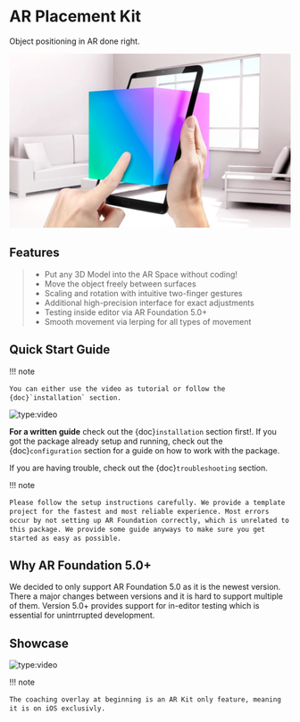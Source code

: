 # AR Placement Kit

Object positioning in AR done right.

![Alt text](images/arplacementthumbnail.jpeg "Optional title")

## Features

> - Put any 3D Model into the AR Space without coding!
> - Move the object freely between surfaces
> - Scaling and rotation with intuitive two-finger gestures
> - Additional high-precision interface for exact adjustments
> - Testing inside editor via AR Foundation 5.0+
> - Smooth movement via lerping for all types of movement

## Quick Start Guide

!!! note

    You can either use the video as tutorial or follow the {doc}`installation` section.


![type:video](https://www.youtube.com/embed/g8V4sUp5q_Q)

**For a written guide** check out the {doc}`installation` section first!. If you got the package already setup and running, check out the {doc}`configuration` section for a guide on how to work with the package.

If you are having trouble, check out the {doc}`troubleshooting` section.

!!! note

    Please follow the setup instructions carefully. We provide a template project for the fastest and most reliable experience. Most errors occur by not setting up AR Foundation correctly, which is unrelated to this package. We provide some guide anyways to make sure you get started as easy as possible.

## Why AR Foundation 5.0+

We decided to only support AR Foundation 5.0 as it is the newest version. There a major changes between versions and it is hard to support multiple of them.
Version 5.0+ provides support for in-editor testing which is essential for unintrrupted development.

## Showcase


![type:video](https://www.youtube.com/embed/P2HiouySJG8)

!!! note

    The coaching overlay at beginning is an AR Kit only feature, meaning it is on iOS exclusivly.

